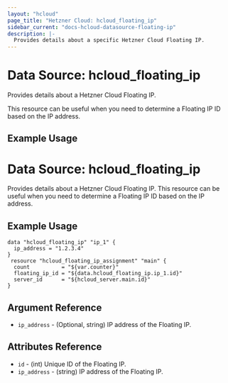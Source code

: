 ```yaml
---
layout: "hcloud"
page_title: "Hetzner Cloud: hcloud_floating_ip"
sidebar_current: "docs-hcloud-datasource-floating-ip"
description: |-
  Provides details about a specific Hetzner Cloud Floating IP.
---
```


# Data Source: hcloud_floating_ip

Provides details about a Hetzner Cloud Floating IP.

This resource can be useful when you need to determine a Floating IP ID based on the IP address.

## Example Usage

# Data Source: hcloud_floating_ip
Provides details about a Hetzner Cloud Floating IP.
This resource can be useful when you need to determine a Floating IP ID based on the IP address.

## Example Usage
```hcl
data "hcloud_floating_ip" "ip_1" {
  ip_address = "1.2.3.4"
}
 resource "hcloud_floating_ip_assignment" "main" {
  count          = "${var.counter}"
  floating_ip_id = "${data.hcloud_floating_ip.ip_1.id}"
  server_id      = "${hcloud_server.main.id}"
}
```
## Argument Reference
- `ip_address` - (Optional, string) IP address of the Floating IP.

## Attributes Reference
- `id` - (int) Unique ID of the Floating IP.
- `ip_address` - (string) IP address of the Floating IP.
